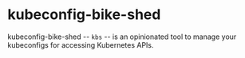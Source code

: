 # kubeconfig-bike-shed

kubeconfig-bike-shed -- `kbs` -- is an opinionated tool to manage your kubeconfigs for accessing Kubernetes APIs.

